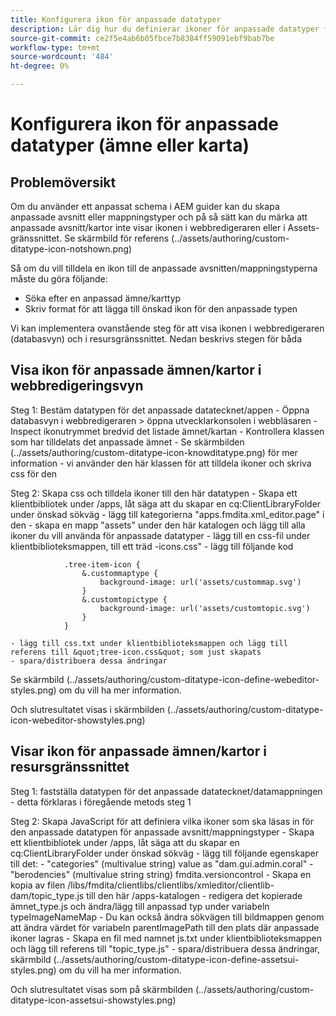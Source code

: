 ```yaml
---
title: Konfigurera ikon för anpassade datatyper
description: Lär dig hur du definierar ikoner för anpassade datatyper för att visa deras ikoner i olika gränssnitt i AEM
source-git-commit: ce2f5e4ab6b05fbce7b8384ff59091ebf9bab7be
workflow-type: tm+mt
source-wordcount: '484'
ht-degree: 0%

---
```


# Konfigurera ikon för anpassade datatyper (ämne eller karta)


## Problemöversikt

Om du använder ett anpassat schema i AEM guider kan du skapa anpassade avsnitt eller mappningstyper och på så sätt kan du märka att anpassade avsnitt/kartor inte visar ikonen i webbredigeraren eller i Assets-gränssnittet. Se skärmbild för referens  (../assets/authoring/custom-ditatype-icon-notshown.png)

Så om du vill tilldela en ikon till de anpassade avsnitten/mappningstyperna måste du göra följande:
- Söka efter en anpassad ämne/karttyp
- Skriv format för att lägga till önskad ikon för den anpassade typen


Vi kan implementera ovanstående steg för att visa ikonen i webbredigeraren (databasvyn) och i resursgränssnittet. Nedan beskrivs stegen för båda


## Visa ikon för anpassade ämnen/kartor i webbredigeringsvyn

Steg 1: Bestäm datatypen för det anpassade datatecknet/appen - Öppna databasvyn i webbredigeraren > öppna utvecklarkonsolen i webbläsaren - Inspect ikonutrymmet bredvid det listade ämnet/kartan - Kontrollera klassen som har tilldelats det anpassade ämnet - Se skärmbilden  (../assets/authoring/custom-ditatype-icon-knowditatype.png) för mer information - vi använder den här klassen för att tilldela ikoner och skriva css för den

Steg 2: Skapa css och tilldela ikoner till den här datatypen - Skapa ett klientbibliotek under /apps, låt säga att du skapar en cq:ClientLibraryFolder under önskad sökväg - lägg till kategorierna &quot;apps.fmdita.xml_editor.page&quot; i den - skapa en mapp &quot;assets&quot; under den här katalogen och lägg till alla ikoner du vill använda för anpassade datatyper - lägg till en css-fil under klientbiblioteksmappen, till ett träd -icons.css&quot; - lägg till följande kod

```
            .tree-item-icon {
                &.custommaptype {
                    background-image: url('assets/custommap.svg')
                }
                &.customtopictype {
                    background-image: url('assets/customtopic.svg')
                }
            }
```

    - lägg till css.txt under klientbiblioteksmappen och lägg till referens till &quot;tree-icon.css&quot; som just skapats
    - spara/distribuera dessa ändringar
Se skärmbild  (../assets/authoring/custom-ditatype-icon-define-webeditor-styles.png) om du vill ha mer information.

Och slutresultatet visas i skärmbilden  (../assets/authoring/custom-ditatype-icon-webeditor-showstyles.png)


## Visar ikon för anpassade ämnen/kartor i resursgränssnittet

Steg 1: fastställa datatypen för det anpassade datatecknet/datamappningen - detta förklaras i föregående metods steg 1

Steg 2: Skapa JavaScript för att definiera vilka ikoner som ska läsas in för den anpassade datatypen för anpassade avsnitt/mappningstyper - Skapa ett klientbibliotek under /apps, låt säga att du skapar en cq:ClientLibraryFolder under önskad sökväg - lägg till följande egenskaper till det: - &quot;categories&quot; (multivalue string) value as &quot;dam.gui.admin.coral&quot; - &quot;berodencies&quot; (multivalue string string) fmdita.versioncontrol - Skapa en kopia av filen /libs/fmdita/clientlibs/clientlibs/xmleditor/clientlib-dam/topic_type.js till den här /apps-katalogen - redigera det kopierade ämnet_type.js och ändra/lägg till anpassad typ under variabeln typeImageNameMap - Du kan också ändra sökvägen till bildmappen genom att ändra värdet för variabeln parentImagePath till den plats där anpassade ikoner lagras - Skapa en fil med namnet js.txt under klientbiblioteksmappen och lägg till referens till &quot;topic_type.js&quot; - spara/distribuera dessa ändringar, skärmbild  (../assets/authoring/custom-ditatype-icon-define-assetsui-styles.png) om du vill ha mer information.

Och slutresultatet visas som på skärmbilden  (../assets/authoring/custom-ditatype-icon-assetsui-showstyles.png)
